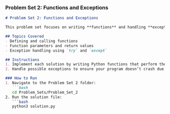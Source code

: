 ### **Problem Set 2: Functions and Exceptions**
```markdown
# Problem Set 2: Functions and Exceptions

This problem set focuses on writing **functions** and handling **exceptions** in Python.

## Topics Covered
- Defining and calling functions
- Function parameters and return values
- Exception handling using `try` and `except`

## Instructions
1. Implement each solution by writing Python functions that perform the required tasks.
2. Handle possible exceptions to ensure your program doesn’t crash due to unexpected errors.

### How to Run
1. Navigate to the Problem Set 2 folder:
   ```bash
   cd Problem_Sets/Problem_Set_2
2. Run the solution file:
   ```bash
   python3 solution.py